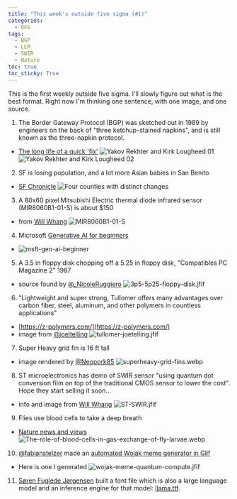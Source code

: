 ```yaml
---
title: "This week's outside five sigma (#1)"
categories:
  - OFS
tags:
  - BGP
  - LLM
  - SWIR
  - Nature
toc: true
toc_sticky: True
---
```


This is the first weekly outside five sigma. I'll slowly figure out what is the best format. Right now I'm thinking one sentence, with one image, and one source.

1. The Border Gateway Protocol (BGP) was sketched out in 1989 by engineers on the back of "three ketchup-stained napkins", and is still known as the three-napkin protocol.
- [The long life of a quick 'fix'](https://www.washingtonpost.com/sf/business/2015/05/31/net-of-insecurity-part-2/)
![Yakov Rekhter and Kirk Lougheed 01](/assets/images/BGP01.avif)  ![Yakov Rekhter and Kirk Lougheed 02](/assets/images/BGP02.avif)

2. SF is losing population, and a lot more Asian babies in San Benito
- [SF Chronicle](https://www.sfchronicle.com/projects/2024/california-population-changing/)
![Four counties with distinct changes](/assets/images/sfchronicle-cal-population-20240626.PNG)

3. A 80x60 pixel Mitsubishi Electric thermal diode infrared sensor (MIR8060B1-01-S) is about $150
- from [Will Whang](https://x.com/will_whang/status/1806601128748191946)
![MIR8060B1-01-S](/assets/images/MIR8060B1-01-S.PNG)


4. Microsoft [Generative AI for beginners](https://github.com/microsoft/generative-ai-for-beginners)
- ![msft-gen-ai-beginner](/assets/images/msft-gen-ai-beginner.PNG)

5. A 3.5 in floppy disk chopping off a 5.25 in floppy disk, "Compatibles PC Magazine 2" 1987
- source found by [@_NicoleRuggiero](https://x.com/_NicoleRuggiero/status/1806762418464497754)
![3p5-5p25-floppy-disk.jfif](/assets/images/3p5-5p25-floppy-disk.jfif)


6. "Lightweight and super strong, Tullomer offers many advantages over carbon fiber, steel, aluminum, and other polymers in countless applications"
- [https://z-polymers.com/](https://z-polymers.com/)
- image from [@joeltelling](https://x.com/joeltelling/status/1806609287701316036)
![tullomer-joetelling.jfif](/assets/images/tullomer-joetelling.jfif)

7. Super Heavy grid fin is 16 ft tall
- image rendered by [@Neopork85](https://x.com/Neopork85/status/1374373547515146245)
![superheavy-grid-fins.webp](/assets/images/superheavy-grid-fins.webp)


8. ST microelectronics has demo of SWIR sensor "using quantum dot conversion film on top of the traditional CMOS sensor to lower the cost". Hope they start selling it soon...
- info and image from [Will Whang](https://x.com/will_whang/status/1671633663203880960)
![ST-SWIR.jfif](/assets/images/ST-SWIR.jfif)


9. Flies use blood cells to take a deep breath
- [Nature news and views](https://www.nature.com/articles/d41586-024-01649-6)
![The-role-of-blood-cells-in-gas-exchange-of-fly-larvae.webp](/assets/images/The-role-of-blood-cells-in-gas-exchange-of-fly-larvae.webp)


10. [@fabianstelzer](https://x.com/fabianstelzer/status/1805326248261910552) made an [automated Wojak meme generator in Glif](https://glif.app/@fab1an/glifs/clxtc53mi0000ghv10g6irjqj)
- Here is one I generated
![wojak-meme-quantum-compute.jfif](/assets/images/wojak-meme-quantum-compute.jfif)

11. [Søren Fuglede Jørgensen](https://github.com/fuglede) built a font file which is also a large language model and an inference engine for that model: [llama.ttf](https://fuglede.github.io/llama.ttf/).
